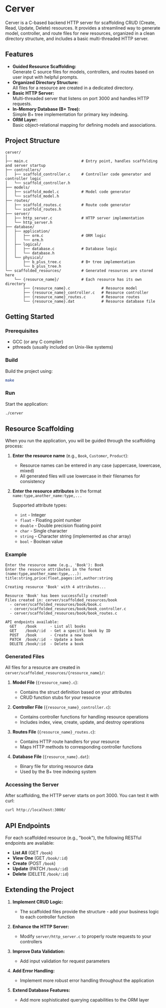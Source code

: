 # Cerver

Cerver is a C-based backend HTTP server for scaffolding CRUD (Create, Read, Update, Delete) resources. It provides a streamlined way to generate model, controller, and route files for new resources, organized in a clean directory structure, and includes a basic multi-threaded HTTP server.

## Features

- **Guided Resource Scaffolding:**  
  Generate C source files for models, controllers, and routes based on user input with helpful prompts.
- **Organized Directory Structure:**  
  All files for a resource are created in a dedicated directory.
- **Basic HTTP Server:**  
  Multi-threaded server that listens on port 3000 and handles HTTP requests.
- **In-Memory Database (B+ Tree):**  
  Simple B+ tree implementation for primary key indexing.
- **ORM Layer:**  
  Basic object-relational mapping for defining models and associations.

## Project Structure

```
cerver/
│
├── main.c                        # Entry point, handles scaffolding and server startup
├── controllers/
│   ├── scaffold_controller.c     # Controller code generator and controller logic
│   └── scaffold_controller.h
├── models/
│   ├── scaffold_model.c          # Model code generator
│   └── scaffold_model.h
├── routes/
│   ├── scaffold_routes.c         # Route code generator
│   └── scaffold_routes.h
├── server/
│   ├── http_server.c             # HTTP server implementation
│   └── http_server.h
├── database/
│   ├── application/
│   │   ├── orm.c                 # ORM logic
│   │   └── orm.h
│   ├── logical/
│   │   ├── database.c            # Database logic
│   │   └── database.h
│   └── physical/
│       ├── b_plus_tree.c         # B+ tree implementation
│       └── b_plus_tree.h
└── scaffolded_resources/         # Generated resources are stored here
    └── {resource_name}/          # Each resource has its own directory
        ├── {resource_name}.c              # Resource model
        ├── {resource_name}_controller.c   # Resource controller
        ├── {resource_name}_routes.c       # Resource routes
        └── {resource_name}.dat            # Resource database file
```

## Getting Started

### Prerequisites

- GCC (or any C compiler)
- pthreads (usually included on Unix-like systems)

### Build

Build the project using:

```sh
make
```

### Run

Start the application:

```sh
./cerver
```

## Resource Scaffolding

When you run the application, you will be guided through the scaffolding process:

1. **Enter the resource name** (e.g., `Book`, `Customer`, `Product`):
   - Resource names can be entered in any case (uppercase, lowercase, mixed)
   - All generated files will use lowercase in their filenames for consistency

2. **Enter the resource attributes** in the format `name:type,another_name:type,...`
   
   Supported attribute types:
   - `int` - Integer
   - `float` - Floating point number
   - `double` - Double precision floating point
   - `char` - Single character
   - `string` - Character string (implemented as char array)
   - `bool` - Boolean value

### Example

```
Enter the resource name (e.g., 'Book'): Book
Enter the resource attributes in the format (name:type,another_name:type,...): title:string,price:float,pages:int,author:string

Creating resource 'Book' with 4 attributes...

Resource 'Book' has been successfully created!
Files created in: cerver/scaffolded_resources/book
  - cerver/scaffolded_resources/book/book.c
  - cerver/scaffolded_resources/book/book_controller.c
  - cerver/scaffolded_resources/book/book_routes.c

API endpoints available:
  GET    /book      - List all books
  GET    /book/:id  - Get a specific book by ID
  POST   /book      - Create a new book
  PATCH  /book/:id  - Update a book
  DELETE /book/:id  - Delete a book
```

### Generated Files

All files for a resource are created in `cerver/scaffolded_resources/{resource_name}/`:

1. **Model File** (`{resource_name}.c`):
   - Contains the struct definition based on your attributes
   - CRUD function stubs for your resource

2. **Controller File** (`{resource_name}_controller.c`):
   - Contains controller functions for handling resource operations
   - Includes index, view, create, update, and destroy operations

3. **Routes File** (`{resource_name}_routes.c`):
   - Contains HTTP route handlers for your resource
   - Maps HTTP methods to corresponding controller functions

4. **Database File** (`{resource_name}.dat`):
   - Binary file for storing resource data
   - Used by the B+ tree indexing system

### Accessing the Server

After scaffolding, the HTTP server starts on port 3000. You can test it with curl:

```sh
curl http://localhost:3000/
```

## API Endpoints

For each scaffolded resource (e.g., "book"), the following RESTful endpoints are available:

- **List All** (GET `/book`)
- **View One** (GET `/book/:id`)
- **Create** (POST `/book`)
- **Update** (PATCH `/book/:id`)
- **Delete** (DELETE `/book/:id`)

## Extending the Project

1. **Implement CRUD Logic:**
   - The scaffolded files provide the structure - add your business logic to each controller function

2. **Enhance the HTTP Server:**
   - Modify `server/http_server.c` to properly route requests to your controllers

3. **Improve Data Validation:**
   - Add input validation for request parameters

4. **Add Error Handling:**
   - Implement more robust error handling throughout the application

5. **Extend Database Features:**
   - Add more sophisticated querying capabilities to the ORM layer
